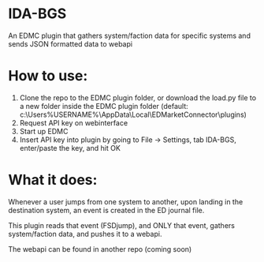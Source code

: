 # IDA-BGS
An EDMC plugin that gathers system/faction data for specific systems and sends JSON formatted data to webapi

# How to use:
1. Clone the repo to the EDMC plugin folder, or download the load.py file to a new folder inside the EDMC plugin folder
   (default: c:\Users\%USERNAME%\AppData\Local\EDMarketConnector\plugins\)
2. Request API key on webinterface
3. Start up EDMC
4. Insert API key into plugin by going to File -> Settings, tab IDA-BGS, enter/paste the key, and hit OK

# What it does:
Whenever a user jumps from one system to another, upon landing in the destination system, an event is created in the ED journal file.

This plugin reads that event (FSDjump), and ONLY that event, gathers system/faction data, and pushes it to a webapi.

The webapi can be found in another repo (coming soon)


